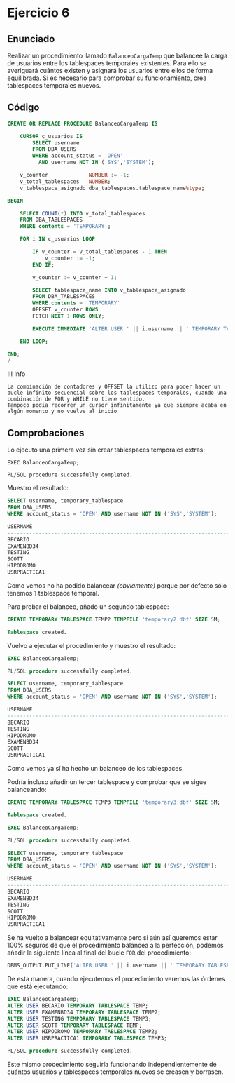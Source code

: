 # Ejercicio 6

## Enunciado

Realizar un procedimiento llamado `BalanceoCargaTemp` que balancee la carga de usuarios entre los tablespaces temporales existentes. Para ello se averiguará cuántos existen y asignará los usuarios entre ellos de forma equilibrada. Si es necesario para comprobar su funcionamiento, crea tablespaces temporales nuevos.

## Código

```sql
CREATE OR REPLACE PROCEDURE BalanceoCargaTemp IS

    CURSOR c_usuarios IS
        SELECT username
        FROM DBA_USERS
        WHERE account_status = 'OPEN'
          AND username NOT IN ('SYS','SYSTEM');

    v_counter             NUMBER := -1;
    v_total_tablespaces   NUMBER;
    v_tablespace_asignado dba_tablespaces.tablespace_name%type;

BEGIN

    SELECT COUNT(*) INTO v_total_tablespaces
    FROM DBA_TABLESPACES
    WHERE contents = 'TEMPORARY';

    FOR i IN c_usuarios LOOP

        IF v_counter = v_total_tablespaces - 1 THEN
            v_counter := -1;
        END IF;

        v_counter := v_counter + 1;

        SELECT tablespace_name INTO v_tablespace_asignado
        FROM DBA_TABLESPACES
        WHERE contents = 'TEMPORARY'
        OFFSET v_counter ROWS
        FETCH NEXT 1 ROWS ONLY;

        EXECUTE IMMEDIATE 'ALTER USER ' || i.username || ' TEMPORARY TABLESPACE ' || v_tablespace_asignado;

    END LOOP;

END;
/
```

!!! Info

    La combinación de contadores y OFFSET la utilizo para poder hacer un bucle infinito secuencial sobre los tablespaces temporales, cuando una combinación de FOR y WHILE no tiene sentido.  
    Tampoco podía recorrer un cursor infinitamente ya que siempre acaba en algún momento y no vuelve al inicio

## Comprobaciones

Lo ejecuto una primera vez sin crear tablespaces temporales extras:

```shell
EXEC BalanceoCargaTemp;

PL/SQL procedure successfully completed.
```

Muestro el resultado:

```sql
SELECT username, temporary_tablespace
FROM DBA_USERS
WHERE account_status = 'OPEN' AND username NOT IN ('SYS','SYSTEM');

USERNAME                                                                                                                         TEMPORARY_TABLESPACE
-------------------------------------------------------------------------------------------------------------------------------- ------------------------------
BECARIO                                                                                                                          TEMP
EXAMENBD34                                                                                                                       TEMP
TESTING                                                                                                                          TEMP
SCOTT                                                                                                                            TEMP
HIPODROMO                                                                                                                        TEMP
USRPRACTICA1                                                                                                                     TEMP
```

Como vemos no ha podido balancear *(obviamente)* porque por defecto sólo tenemos 1 tablespace temporal.

Para probar el balanceo, añado un segundo tablespace:

```sql
CREATE TEMPORARY TABLESPACE TEMP2 TEMPFILE 'temporary2.dbf' SIZE 5M;

Tablespace created.
```

Vuelvo a ejecutar el procedimiento y muestro el resultado:

```sql
EXEC BalanceoCargaTemp;

PL/SQL procedure successfully completed.

SELECT username, temporary_tablespace
FROM DBA_USERS
WHERE account_status = 'OPEN' AND username NOT IN ('SYS','SYSTEM');

USERNAME                                                                                                                         TEMPORARY_TABLESPACE
-------------------------------------------------------------------------------------------------------------------------------- ------------------------------
BECARIO                                                                                                                          TEMP
TESTING                                                                                                                          TEMP
HIPODROMO                                                                                                                        TEMP
EXAMENBD34                                                                                                                       TEMP2
SCOTT                                                                                                                            TEMP2
USRPRACTICA1                                                                                                                     TEMP2
```

Como vemos ya sí ha hecho un balanceo de los tablespaces.

Podría incluso añadir un tercer tablespace y comprobar que se sigue balanceando:

```sql
CREATE TEMPORARY TABLESPACE TEMP3 TEMPFILE 'temporary3.dbf' SIZE 5M;

Tablespace created.
```

```sql
EXEC BalanceoCargaTemp;

PL/SQL procedure successfully completed.

SELECT username, temporary_tablespace
FROM DBA_USERS
WHERE account_status = 'OPEN' AND username NOT IN ('SYS','SYSTEM');

USERNAME                                                                                                                         TEMPORARY_TABLESPACE
-------------------------------------------------------------------------------------------------------------------------------- ------------------------------
BECARIO                                                                                                                          TEMP
EXAMENBD34                                                                                                                       TEMP
TESTING                                                                                                                          TEMP2
SCOTT                                                                                                                            TEMP2
HIPODROMO                                                                                                                        TEMP3
USRPRACTICA1                                                                                                                     TEMP3
```

Se ha vuelto a balancear equitativamente pero si aún así queremos estar 100% seguros de que el procedimiento balancea a la perfección, podemos añadir la siguiente línea al final del bucle `FOR` del procedimiento:

```sql
DBMS_OUTPUT.PUT_LINE('ALTER USER ' || i.username || ' TEMPORARY TABLESPACE ' || v_tablespace_asignado || ';');
```

De esta manera, cuando ejecutemos el procedimiento veremos las órdenes que está ejecutando:

```sql
EXEC BalanceoCargaTemp;
ALTER USER BECARIO TEMPORARY TABLESPACE TEMP;
ALTER USER EXAMENBD34 TEMPORARY TABLESPACE TEMP2;
ALTER USER TESTING TEMPORARY TABLESPACE TEMP3;
ALTER USER SCOTT TEMPORARY TABLESPACE TEMP;
ALTER USER HIPODROMO TEMPORARY TABLESPACE TEMP2;
ALTER USER USRPRACTICA1 TEMPORARY TABLESPACE TEMP3;

PL/SQL procedure successfully completed.
```

Este mismo procedimiento seguiría funcionando independientemente de cuántos usuarios y tablespaces temporales nuevos se creasen y borrasen.
